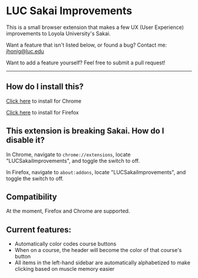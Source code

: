 # LUC Sakai Improvements
This is a small browser extension that makes a few UX (User Experience) improvements to Loyola University's Sakai.

Want a feature that isn't listed below, or found a bug? Contact me: jhonig@luc.edu

Want to add a feature yourself? Feel free to submit a pull request!

---
## How do I install this?
[Click here](https://TODO) to install for Chrome

[Click here](https://TODO) to install for Firefox
## This extension is breaking Sakai. How do I disable it?
In Chrome, navigate to `chrome://extensions`, locate "LUCSakaiImprovements", and toggle the switch to off.

In Firefox, navigate to `about:addons`, locate "LUCSakaiImprovements", and toggle the switch to off.
## Compatibility
At the moment, Firefox and Chrome are supported.
## Current features:
* Automatically color codes course buttons
* When on a course, the header will become the color of that course's button
* All items in the left-hand sidebar are automatically alphabetized to make clicking based on muscle memory easier